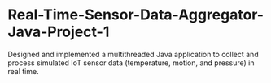 # Real-Time-Sensor-Data-Aggregator-Java-Project-1
Designed and implemented a multithreaded Java application to collect and process simulated IoT sensor data (temperature, motion, and pressure) in real time.
